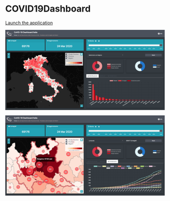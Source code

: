# COVID19Dashboard

<a href="https://alessiodl.github.io/COVID19Dashboard/dist/index.html" target="_blank">Launch the application</a>

<p><img src="screenshot_1.png" alt="Dashboard image"></img></p>
<p><img src="screenshot_2.png" alt="Dashboard image"></img></p>

